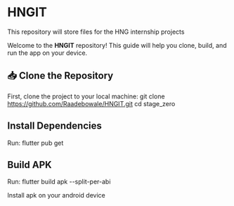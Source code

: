 # HNGIT
This repository will store files for the HNG internship projects

Welcome to the **HNGIT** repository! This guide will help you clone, build, and run the app on your device.

## 📥 Clone the Repository
First, clone the project to your local machine:
git clone https://github.com/Raadebowale/HNGIT.git
cd stage_zero 

## Install Dependencies
Run: flutter pub get

## Build APK 
Run: flutter build apk --split-per-abi

Install apk on your android device

